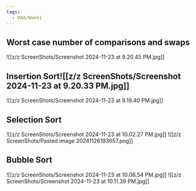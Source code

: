 ```yaml
---
tags:
  - DAA/Week1
---
```

## Worst case number of comparisons and swaps
![[z/z ScreenShots/Screenshot 2024-11-23 at 9.20.45 PM.jpg]]
## Insertion Sort![[z/z ScreenShots/Screenshot 2024-11-23 at 9.20.33 PM.jpg]]
![[z/z ScreenShots/Screenshot 2024-11-23 at 9.19.40 PM.jpg]]
## Selection Sort
![[z/z ScreenShots/Screenshot 2024-11-23 at 10.02.27 PM.jpg]]
![[z/z ScreenShots/Pasted image 20241126193657.png]]
## Bubble Sort
![[z/z ScreenShots/Screenshot 2024-11-23 at 10.06.54 PM.jpg]]
![[z/z ScreenShots/Screenshot 2024-11-23 at 10.11.39 PM.jpg]]